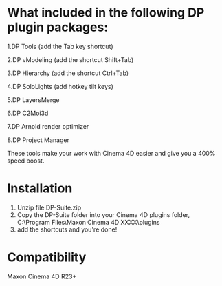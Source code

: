 # What included in the following DP plugin packages:

1.DP Tools (add the Tab key shortcut)

2.DP vModeling (add the shortcut Shift+Tab)

3.DP Hierarchy (add the shortcut Ctrl+Tab) 

4.DP SoloLights (add hotkey tilt keys) 

5.DP LayersMerge

6.DP C2Moi3d
   
7.DP Arnold render optimizer

8.DP Project Manager

These tools make your work with Cinema 4D easier and give you a 400% speed boost.

# Installation
1. Unzip file DP-Suite.zip
2. Copy the DP-Suite folder into your Cinema 4D plugins folder, C:\Program Files\Maxon Cinema 4D XXXX\plugins
3. add the shortcuts and you're done!

# Compatibility
Maxon Cinema 4D R23+
